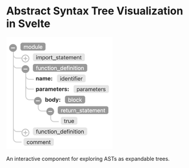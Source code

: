 

# Abstract Syntax Tree Visualization in Svelte

<img src="screenshot.png" style="height:300px"/>


An interactive component for exploring ASTs as expandable trees. 